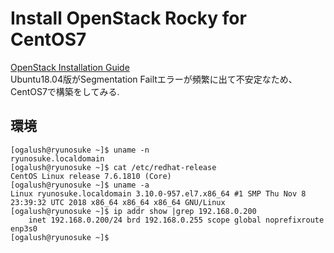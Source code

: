 # Install OpenStack Rocky for CentOS7
[OpenStack Installation Guide](https://docs.openstack.org/install-guide/)  
Ubuntu18.04版がSegmentation Failtエラーが頻繁に出て不安定なため、CentOS7で構築をしてみる.
## 環境
```
[ogalush@ryunosuke ~]$ uname -n
ryunosuke.localdomain
[ogalush@ryunosuke ~]$ cat /etc/redhat-release 
CentOS Linux release 7.6.1810 (Core) 
[ogalush@ryunosuke ~]$ uname -a
Linux ryunosuke.localdomain 3.10.0-957.el7.x86_64 #1 SMP Thu Nov 8 23:39:32 UTC 2018 x86_64 x86_64 x86_64 GNU/Linux
[ogalush@ryunosuke ~]$ ip addr show |grep 192.168.0.200
    inet 192.168.0.200/24 brd 192.168.0.255 scope global noprefixroute enp3s0
[ogalush@ryunosuke ~]$ 
```
